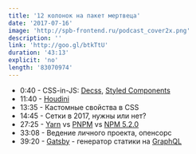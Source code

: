 ```yaml
---
title: '12 колонок на пакет мертвеца'
date: '2017-07-16'
image: 'http://spb-frontend.ru/podcast_cover2x.png'
description: ''
link: 'http://goo.gl/btkTtU'
duration: '43:13'
explicit: 'no'
length: '83070974'
---
```


- 0:40 - CSS-in-JS: [Decss](https://github.com/kossnocorp/decss), [Styled Components](https://github.com/styled-components/styled-components)
- 11:40 - [Houdini](https://habrahabr.ru/company/mailru/blog/282027/)
- 13:35 - Кастомные свойства в CSS
- 14:45 - Сетки в 2017, нужны или нет?
- 27:25 - [Yarn](https://yarnpkg.com/lang/en/) vs [PNPM](https://pnpm.js.org/) vs [NPM 5.2.0](https://www.npmjs.com/)
- 33:08 - Ведение личного проекта, опенсорс
- 39:20 - [Gatsby](https://github.com/gatsbyjs/gatsby) - генератор статики на [GraphQL](http://graphql.org/)
